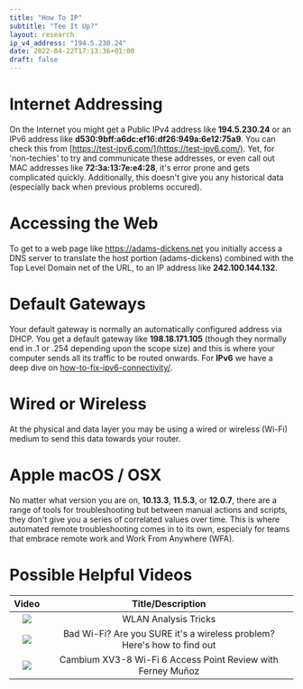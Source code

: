 ```yaml
---
title: "How To IP"
subtitle: "Tee It Up?"
layout: research
ip_v4_address: "194.5.230.24"
date: 2022-04-22T17:13:36+01:00
draft: false
---
```


# Internet Addressing
On the Internet you might get a Public IPv4 address like **194.5.230.24** or an IPv6 address like **d530:9bff:a6dc:ef16:df26:949a:6e12:75a9**. You can check this from [https://test-ipv6.com/](https://test-ipv6.com/). Yet, for 'non-techies' to try and communicate these addresses, or even call out MAC addresses like **72:3a:13:7e:e4:28**, it's error prone and gets complicated quickly. Additionally, this doesn't give you any historical data (especially back when previous problems occured).

# Accessing the Web
To get to a web page like https://adams-dickens.net you initially access a DNS server to translate the host portion (adams-dickens) combined with the Top Level Domain net of the URL, to an IP address like **242.100.144.132**. 

# Default Gateways
Your default gateway is normally an automatically configured address via DHCP. You get a default gateway like **198.18.171.105** (though they normally end in .1 or .254 depending upon the scope size) and this is where your computer sends all its traffic to be routed onwards. For **IPv6** we have a deep dive on [how-to-fix-ipv6-connectivity/](/blog/how-to-fix-ipv6-connectivity/).

# Wired or Wireless
At the physical and data layer you may be using a wired or wireless (Wi-Fi) medium to send this data towards your router. 

# Apple macOS / OSX
No matter what version you are on, **10.13.3**, **11.5.3**, or **12.0.7**, there are a range of tools for troubleshooting but between manual actions and scripts, they don't give you a series of correlated values over time. This is where automated remote troubleshooting comes in to its own, especialy for teams that embrace remote work and Work From Anywhere (WFA).

# Possible Helpful Videos

|Video | Title/Description |
| :---: | :---: |  
| [![](https://i.ytimg.com/vi/8GQaWCjS-vk/default.jpg)](https://www.youtube.com/watch?v=8GQaWCjS-vk) | WLAN Analysis Tricks | Peter Mackenzie | WLPC Phoenix 2020 |
| [![](https://i.ytimg.com/vi/1G4qihqHZJ0/default.jpg)](https://www.youtube.com/watch?v=1G4qihqHZJ0) | Bad Wi-Fi? Are you SURE it&#39;s a wireless problem? Here&#39;s how to find out |
| [![](https://i.ytimg.com/vi/jfwfe4DVfdw/default.jpg)](https://www.youtube.com/watch?v=jfwfe4DVfdw) | Cambium XV3-8 Wi-Fi 6 Access Point Review with Ferney Muñoz |
